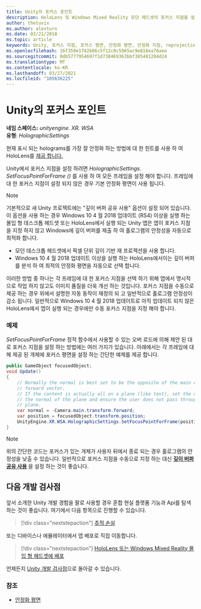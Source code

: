 ```yaml
---
title: Unity의 포커스 포인트
description: HoloLens 및 Windows Mixed Reality 모던 헤드셋의 포커스 지점을 설정 하 여 Unity의 홀로그램 안정성을 수동으로 조정 하는 방법을 알아봅니다.
author: thetuvix
ms.author: alexturn
ms.date: 03/21/2018
ms.topic: article
keywords: Unity, 포커스 지점, 포커스 평면, 안정화 평면, 안정화 지점, reprojection, LSR, 깊이 버퍼, 혼합 현실 헤드셋, windows mixed reality 헤드셋, 가상 현실 헤드셋
ms.openlocfilehash: 16f359e1742b86c5f12c0c5965ac9e818ea76aee
ms.sourcegitcommit: 0db5777954697f1d738469363bbf385481204d24
ms.translationtype: MT
ms.contentlocale: ko-KR
ms.lasthandoff: 03/27/2021
ms.locfileid: "105636225"
---
```

# <a name="focus-point-in-unity"></a>Unity의 포커스 포인트

**네임 스페이스:** *unityengine. XR. WSA*<br>
**유형**: *HolographicSettings*

현재 표시 되는 holograms를 가장 잘 안정화 하는 방법에 대 한 힌트를 사용 하 여 HoloLens를 [제공 합니다.](../platform-capabilities-and-apis/hologram-stability.md#reprojection)

Unity에서 포커스 지점을 설정 하려면 *HolographicSettings. SetFocusPointForFrame ()* 를 사용 하 여 모든 프레임을 설정 해야 합니다. 프레임에 대 한 포커스 지점이 설정 되지 않은 경우 기본 안정화 평면이 사용 됩니다.

> [!NOTE]
> 기본적으로 새 Unity 프로젝트에는 "깊이 버퍼 공유 사용" 옵션이 설정 되어 있습니다.  이 옵션을 사용 하는 경우 Windows 10 4 월 2018 업데이트 (RS4) 이상을 실행 하는 몰입 형 데스크톱 헤드셋 또는 HoloLens에서 실행 되는 Unity 앱은 앱이 포커스 지점을 지정 하지 않고 Windows에 깊이 버퍼를 제출 하 여 홀로그램의 안정성을 자동으로 최적화 합니다.
> * 모던 데스크톱 헤드셋에서 픽셀 단위 깊이 기반 재 프로젝션을 사용 합니다.
> * Windows 10 4 월 2018 업데이트 이상을 실행 하는 HoloLens에서이는 깊이 버퍼를 분석 하 여 최적의 안정화 평면을 자동으로 선택 합니다.
>
> 이러한 방법 중 하나는 각 프레임에 대 한 포커스 지점을 선택 하기 위해 앱에서 명시적으로 작업 하지 않고도 이미지 품질을 더욱 개선 하는 것입니다.  포커스 지점을 수동으로 제공 하는 경우 위에서 설명한 자동 동작이 재정의 되 고 일반적으로 홀로그램 안정성이 감소 됩니다.  일반적으로 Windows 10 4 월 2018 업데이트로 아직 업데이트 되지 않은 HoloLens에서 앱이 실행 되는 경우에만 수동 포커스 지점을 지정 해야 합니다.

### <a name="example"></a>예제

*SetFocusPointForFrame* 정적 함수에서 사용할 수 있는 오버 로드에 의해 제안 된 대로 포커스 지점을 설정 하는 방법에는 여러 가지가 있습니다. 아래에서는 각 프레임에 대해 제공 된 개체에 포커스 평면을 설정 하는 간단한 예제를 제공 합니다.

```cs
public GameObject focusedObject;
void Update()
{
    // Normally the normal is best set to be the opposite of the main camera's
    // forward vector.
    // If the content is actually all on a plane (like text), set the normal to
    // the normal of the plane and ensure the user does not pass through the
    // plane.
    var normal = -Camera.main.transform.forward;     
    var position = focusedObject.transform.position;
    UnityEngine.XR.WSA.HolographicSettings.SetFocusPointForFrame(position, normal);
}
```

> [!NOTE]
> 위의 간단한 코드는 포커스가 있는 개체가 사용자 뒤에서 종료 되는 경우 홀로그램의 안정성을 낮출 수 있습니다. 일반적으로 포커스 지점을 수동으로 지정 하는 대신 **[깊이 버퍼 공유 사용](camera-in-unity.md#sharing-depth-buffers)** 을 설정 하는 것이 좋습니다.

## <a name="next-development-checkpoint"></a>다음 개발 검사점

앞서 소개한 Unity 개발 경험을 팔로 사용할 경우 혼합 현실 플랫폼 기능과 Api를 탐색 하는 것이 좋습니다. 여기에서 다음 항목으로 진행할 수 있습니다.

> [!div class="nextstepaction"]
> [추적 손실](tracking-loss-in-unity.md)

또는 디바이스나 에뮬레이터에서 앱 배포로 직접 이동합니다.

> [!div class="nextstepaction"]
> [HoloLens 또는 Windows Mixed Reality 몰입 형 헤드셋에 배포](../platform-capabilities-and-apis/using-visual-studio.md)

언제든지 [Unity 개발 검사점](unity-development-overview.md#3-advanced-features)으로 돌아갈 수 있습니다.

### <a name="see-also"></a>참조

* [안정화 평면](../platform-capabilities-and-apis/hologram-stability.md#reprojection)
